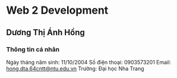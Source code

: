 # Web 2 Development
## Dương Thị Ánh Hồng
### Thông tin cá nhân
Ngày tháng năm sinh: 11/10/2004
Số điện thoại: 0903573201
Email: hong.dta.64cntt@ntu.edu.vn
Trường: Đại học Nha Trang

